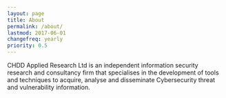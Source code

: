 ```yaml
---
layout: page
title: About
permalink: /about/
lastmod: 2017-06-01
changefreq: yearly
priority: 0.5
---
```


CHDD Applied Research Ltd is an independent information security research and consultancy firm that specialises in the development of tools and techniques to acquire, analyse and disseminate Cybersecurity threat and vulnerability information. 
